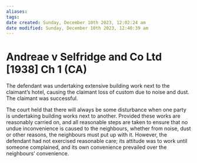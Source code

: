 ```yaml
---
aliases: 
tags: 
date created: Sunday, December 10th 2023, 12:02:24 am
date modified: Sunday, December 10th 2023, 12:40:39 am
---
```


# Andreae v Selfridge and Co Ltd [1938] Ch 1 (CA)

The defendant was undertaking extensive building work next to the claimant’s hotel, causing the claimant loss of custom due to noise and dust. The claimant was successful.

The court held that there will always be some disturbance when one party is undertaking building works next to another. Provided these works are reasonably carried on, and all reasonable steps are taken to ensure that no undue inconvenience is caused to the neighbours, whether from noise, dust or other reasons, the neighbours must put up with it. However, the defendant had not exercised reasonable care; its attitude was to work until someone complained, and its own convenience prevailed over the neighbours’ convenience.
